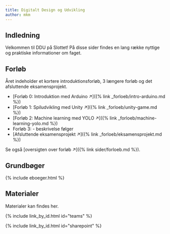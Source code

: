 ```yaml
---
title: Digitalt Design og Udvikling
author: mkm
---
```

## Indledning
Velkommen til DDU på Slottet! På disse sider findes en lang række nyttige og praktiske informationer om faget. 

## Forløb
Året indeholder et kortere introduktionsforløb, 3 længere forløb og det afsluttende eksamensprojekt.

- [Forløb 0: Introduktion med Arduino ↗]({% link _forloeb/intro-arduino.md %})
- [Forløb 1: Spiludvikling med Unity ↗]({% link _forloeb/unity-game.md %})
- [Forløb 2: Machine learning med YOLO ↗]({% link _forloeb/machine-learning-yolo.md %})
- Forløb 3:  - beskrivelse følger 
- [Afsluttende eksamensprojekt ↗]({% link _forloeb/eksamensprojekt.md %})

Se også [oversigten over forløb &#x2197;]({% link sider/forloeb.md %}).

## Grundbøger
{% include eboeger.html %}

## Materialer 
Materialer kan findes her.

{% include link_by_id.html id="teams" %}

{% include link_by_id.html id="sharepoint" %}


